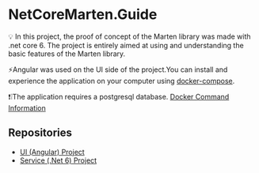 # NetCoreMarten.Guide
💡 In this project, the proof of concept of the Marten library was made with .net core 6. The project is entirely aimed at using and understanding the basic features of the Marten library.

⚡Angular was used on the UI side of the project.You can install and experience the application on your computer using [docker-compose](https://github.com/burakdevx/NetCoreMarten.Guide/blob/main/docker-compose.yml).

❗❕The application requires a postgresql database. [Docker Command Information](https://github.com/burakdevx/NetCoreMarten.Guide/blob/main/postgress_docker_command.txt)

## Repositories
* [UI (Angular) Project](https://github.com/burakdevx/NetCoreMarten.Guide.API)
* [Service (.Net 6) Project](https://github.com/burakdevx/NetCoreMarten.Guide.API)
